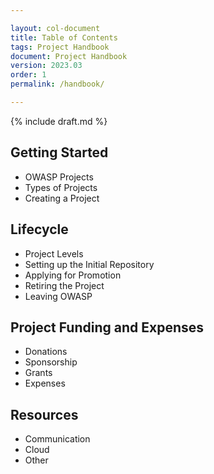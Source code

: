 ```yaml
---

layout: col-document
title: Table of Contents
tags: Project Handbook
document: Project Handbook
version: 2023.03
order: 1
permalink: /handbook/

---
```


{% include draft.md %}

## Getting Started
- OWASP Projects
- Types of Projects
- Creating a Project

## Lifecycle
- Project Levels
- Setting up the Initial Repository
- Applying for Promotion
- Retiring the Project
- Leaving OWASP

## Project Funding and Expenses
- Donations
- Sponsorship
- Grants
- Expenses

## Resources
- Communication
- Cloud
- Other
